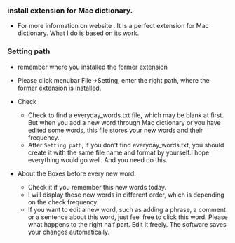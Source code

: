 ### install extension for Mac dictionary. 
  * For more information on website . It is a perfect extension for Mac dictionary. What I do is based on its work.

### Setting path
  * remember where you installed the former extension
  * Please click menubar File->Setting, enter the right path, where the former extension is installed.
  * Check
    * Check to find a everyday_words.txt file, which may be blank at first. But when you add a new word through Mac dictionary or you have edited some words, this file stores your new words and their frequency.
    * After ` Setting path `, if you don't find everyday_words.txt, you should create it with the same file name and format by yourself.I hope everything would go well. And you need do this.
  
  * About the Boxes before every new word.
    * Check it if you remember this new words today.
    * I will display these new words in different order, which is depending on the check frequency.
    * If you want to edit a new word, such as adding a phrase, a comment or a sentence about this word, just feel free to click this word. Please what happens to the right half part. Edit it freely. The software saves your changes automatically.

